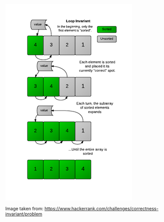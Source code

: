 ![InsertionSort](../../../../assets/InsertionSort.png)

Image taken from: https://www.hackerrank.com/challenges/correctness-invariant/problem